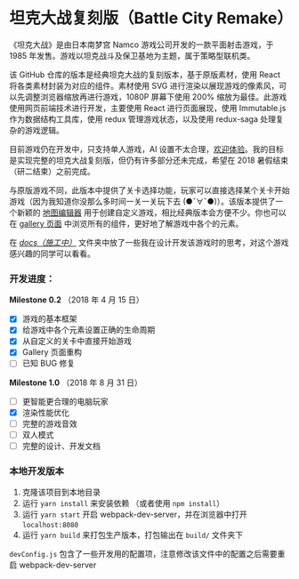 # 坦克大战复刻版（Battle City Remake）

《坦克大战》是由日本南梦宫 Namco 游戏公司开发的一款平面射击游戏，于 1985 年发售。游戏以坦克战斗及保卫基地为主题，属于策略型联机类。

该 GitHub 仓库的版本是经典坦克大战的复刻版本，基于原版素材，使用 React 将各类素材封装为对应的组件。素材使用 SVG 进行渲染以展现游戏的像素风，可以先调整浏览器缩放再进行游戏，1080P 屏幕下使用 200% 缩放为最佳。此游戏使用网页前端技术进行开发，主要使用 React 进行页面展现，使用 Immutable.js 作为数据结构工具库，使用 redux 管理游戏状态，以及使用 redux-saga 处理复杂的游戏逻辑。

目前游戏仍在开发中，只支持单人游戏，AI 设置不太合理，[欢迎体验](http://shinima.pw/battle-city/)。我的目标是实现完整的坦克大战复刻版，但仍有许多部分还未完成，希望在 2018 暑假结束（研二结束）之前完成。

与原版游戏不同，此版本中提供了关卡选择功能，玩家可以直接选择某个关卡开始游戏（因为我知道你没那么多时间一关一关玩下去 (●ˇ∀ˇ●)）。该版本提供了一个新颖的 [地图编辑器](http://shinima.pw/battle-city/#/list) 用于创建自定义游戏，相比经典版本会方便不少。你也可以在 [gallery 页面](http://shinima.pw/battle-city/#/gallery) 中浏览所有的组件，更好地了解游戏中各个的元素。

在 _[docs（施工中）](/docs)_ 文件夹中放了一些我在设计开发该游戏时的思考，对这个游戏感兴趣的同学可以看看。

<!-- TODO 坦克大战 文章链接 -->

### 开发进度：

**Milestone 0.2** （2018 年 4 月 15 日）

* [x] 游戏的基本框架
* [x] 给游戏中各个元素设置正确的生命周期
* [x] 从自定义的关卡中直接开始游戏
* [x] Gallery 页面重构
* [ ] 已知 BUG 修复

**Milestone 1.0** （2018 年 8 月 31 日）

* [ ] 更智能更合理的电脑玩家
* [x] 渲染性能优化
* [ ] 完整的游戏音效
* [ ] 双人模式
* [ ] 完整的设计、开发文档

### 本地开发版本

1.  克隆该项目到本地目录
2.  运行 `yarn install` 来安装依赖 （或者使用 `npm install`）
3.  运行 `yarn start` 开启 webpack-dev-server，并在浏览器中打开 `localhost:8080`
4.  运行 `yarn build` 来打包生产版本，打包输出在 `build/` 文件夹下

`devConfig.js` 包含了一些开发用的配置项，注意修改该文件中的配置之后需要重启 webpack-dev-server
